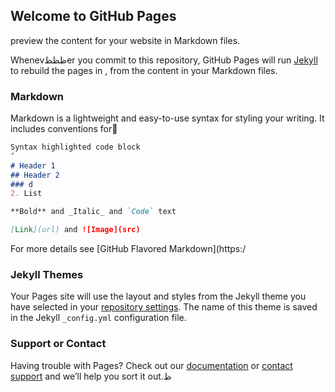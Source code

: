 ## Welcome to GitHub Pages
 preview the content for your website in Markdown files.

Whenevظظظer you commit to this repository, GitHub Pages will run [Jekyll](https://jekyllrb.com/) to rebuild the pages in , from the content in your Markdown files.

### Markdown

Markdown is a lightweight and easy-to-use syntax for styling your writing. It includes conventions for
ُ
```markdown
Syntax highlighted code block
ً
# Header 1
## Header 2
### d
2. List

**Bold** and _Italic_ and `Code` text

[Link](url) and ![Image](src)
```

For more details see [GitHub Flavored Markdown](https:/
### Jekyll Themes

Your Pages site will use the layout and styles from the Jekyll theme you have selected in your [repository settings](https://github.com/mut41b/SLAE-COURSE/settings). The name of this theme is saved in the Jekyll `_config.yml` configuration file.

### Support or Contact

Having trouble with Pages? Check out our [documentation](https://help.github.com/categories/github-pages-basics/) or [contact support](https://github.com/contact) and we’ll help you sort it out.ظ
